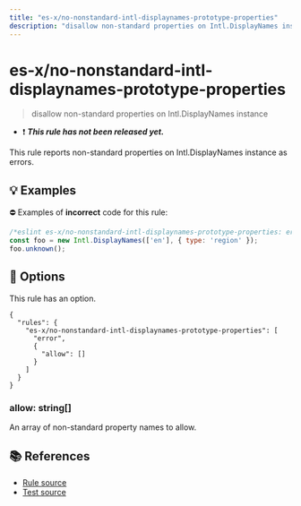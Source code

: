 ```yaml
---
title: "es-x/no-nonstandard-intl-displaynames-prototype-properties"
description: "disallow non-standard properties on Intl.DisplayNames instance"
---
```


# es-x/no-nonstandard-intl-displaynames-prototype-properties
> disallow non-standard properties on Intl.DisplayNames instance

- ❗ <badge text="This rule has not been released yet." vertical="middle" type="error"> ***This rule has not been released yet.*** </badge>

This rule reports non-standard properties on Intl.DisplayNames instance as errors.

## 💡 Examples

⛔ Examples of **incorrect** code for this rule:

<eslint-playground type="bad">

```js
/*eslint es-x/no-nonstandard-intl-displaynames-prototype-properties: error */
const foo = new Intl.DisplayNames(['en'], { type: 'region' });
foo.unknown();
```

</eslint-playground>

## 🔧 Options

This rule has an option.

```jsonc
{
  "rules": {
    "es-x/no-nonstandard-intl-displaynames-prototype-properties": [
      "error",
      {
        "allow": []
      }
    ]
  }
}
```

### allow: string[]

An array of non-standard property names to allow.

## 📚 References

- [Rule source](https://github.com/eslint-community/eslint-plugin-es-x/blob/master/lib/rules/no-nonstandard-intl-displaynames-prototype-properties.js)
- [Test source](https://github.com/eslint-community/eslint-plugin-es-x/blob/master/tests/lib/rules/no-nonstandard-intl-displaynames-prototype-properties.js)
